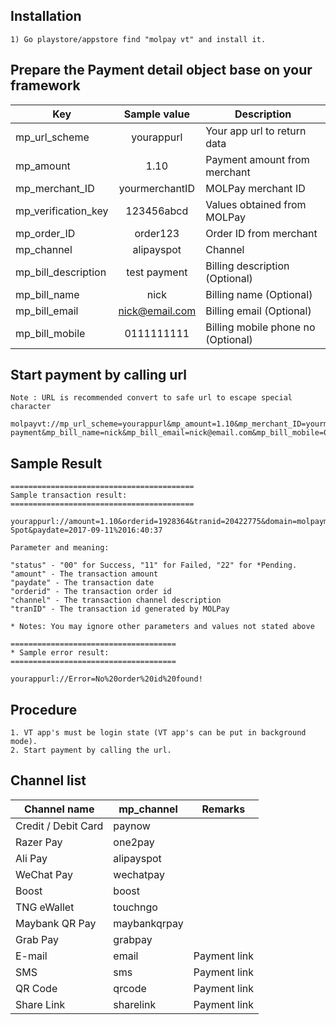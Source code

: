 ## Installation

```
1) Go playstore/appstore find "molpay vt" and install it.
```

## Prepare the Payment detail object base on your framework

| Key                   | Sample value  | Description                       |
| --------------------- |:-------------:| --------------------------------- |
| mp_url_scheme         | yourappurl    | Your app url to return data       |
| mp_amount             | 1.10          | Payment amount from merchant      |
| mp_merchant_ID        | yourmerchantID| MOLPay merchant ID                |
| mp_verification_key   | 123456abcd    | Values obtained from MOLPay       |
| mp_order_ID           | order123      | Order ID from merchant            |
| mp_channel            | alipayspot    | Channel                           |
| mp_bill_description   | test payment  | Billing description (Optional)    |
| mp_bill_name          | nick          | Billing name (Optional)           |
| mp_bill_email         | nick@email.com| Billing email (Optional)          |
| mp_bill_mobile        | 0111111111    | Billing mobile phone no (Optional)|

## Start payment by calling url

```
Note : URL is recommended convert to safe url to escape special character

molpayvt://mp_url_scheme=yourappurl&mp_amount=1.10&mp_merchant_ID=yourmerchantID&mp_verification_key=123456abcd&mp_order_ID=order123&mp_channel=alipayspot&mp_bill_description=test payment&mp_bill_name=nick&mp_bill_email=nick@email.com&mp_bill_mobile=0111111111
```

## Sample Result

```
=========================================
Sample transaction result:
=========================================

yourappurl://amount=1.10&orderid=1928364&tranid=20422775&domain=molpaymerchant&status=00&appcode=&error_code=null&error_desc=null&skey=921820ca098a57444413bd577e7fc0bf&currency=MYR&channel=Alipay-Spot&paydate=2017-09-11%2016:40:37

Parameter and meaning:

"status" - "00" for Success, "11" for Failed, "22" for *Pending. 
"amount" - The transaction amount
"paydate" - The transaction date
"orderid" - The transaction order id
"channel" - The transaction channel description
"tranID" - The transaction id generated by MOLPay

* Notes: You may ignore other parameters and values not stated above

=====================================
* Sample error result:
=====================================

yourappurl://Error=No%20order%20id%20found!

```
## Procedure

```
1. VT app's must be login state (VT app's can be put in background mode).
2. Start payment by calling the url.
```

## Channel list
| Channel name          | mp_channel        | Remarks       |
| --------------------- | ----------------- | ------------- |
| Credit / Debit Card   | paynow            |               |
| Razer Pay             | one2pay           |               |
| Ali Pay               | alipayspot        |               |
| WeChat Pay            | wechatpay         |               |
| Boost                 | boost             |               |
| TNG eWallet           | touchngo          |               |
| Maybank QR Pay        | maybankqrpay      |               |
| Grab Pay              | grabpay           |               |
| E-mail                | email             | Payment link  |
| SMS                   | sms               | Payment link  |
| QR Code               | qrcode            | Payment link  |
| Share Link            | sharelink         | Payment link  |
